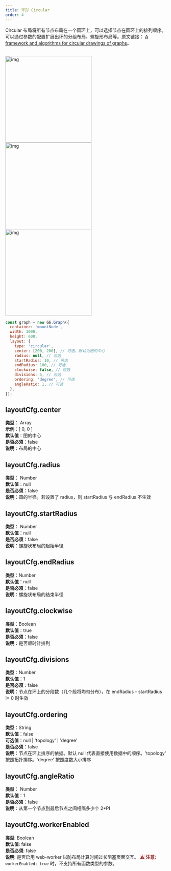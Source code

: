 ```yaml
---
title: 环形 Circular
order: 4
---
```


Circular 布局将所有节点布局在一个圆环上，可以选择节点在圆环上的排列顺序。可以通过参数的配置扩展出环的分组布局、螺旋形布局等。原文链接： <a href='https://www.sciencedirect.com/science/article/pii/S1570866705000031' target='_blank'>A framework and algorithms for circular drawings of graphs</a>。

<br />
<img src='https://gw.alipayobjects.com/mdn/rms_f8c6a0/afts/img/A*-3idTK1xa6wAAAAAAAAAAABkARQnAQ' width=270 alt='img'/>
<img src='https://gw.alipayobjects.com/mdn/rms_f8c6a0/afts/img/A*_nLORItzM5QAAAAAAAAAAABkARQnAQ' width=270 alt='img'/>
<img src='https://gw.alipayobjects.com/mdn/rms_f8c6a0/afts/img/A*6J6BRIjmXKAAAAAAAAAAAABkARQnAQ' width=270 alt='img'/>

```javascript
const graph = new G6.Graph({
  container: 'mountNode',
  width: 1000,
  height: 600,
  layout: {
    type: 'circular',
    center: [200, 200], // 可选，默认为图的中心
    radius: null, // 可选
    startRadius: 10, // 可选
    endRadius: 100, // 可选
    clockwise: false, // 可选
    divisions: 5, // 可选
    ordering: 'degree', // 可选
    angleRatio: 1, // 可选
  },
});
```

## layoutCfg.center

**类型**： Array<br />**示例**：[ 0, 0 ]<br />**默认值**：图的中心<br />**是否必须**：false<br />**说明**：布局的中心

## layoutCfg.radius

**类型**： Number<br />**默认值**：null<br />**是否必须**：false<br />**说明**：圆的半径。若设置了 radius，则 startRadius 与 endRadius 不生效

## layoutCfg.startRadius

**类型**： Number<br />**默认值**：null<br />**是否必须**：false<br />**说明**：螺旋状布局的起始半径

## layoutCfg.endRadius

**类型**：Number<br />**默认值**：null<br />**是否必须**：false<br />**说明**：螺旋状布局的结束半径

## layoutCfg.clockwise

**类型**：Boolean<br />**默认值**：true<br />**是否必须**：false<br />**说明**：是否顺时针排列

## layoutCfg.divisions

**类型**：Number<br />**默认值**：1<br />**是否必须**：false<br />**说明**：节点在环上的分段数（几个段将均匀分布），在 endRadius - startRadius != 0 时生效

## layoutCfg.ordering

**类型**：String<br />**默认值**：false<br />**可选值**：null | 'topology' | 'degree'<br />**是否必须**：false<br />**说明**：节点在环上排序的依据。默认 null 代表直接使用数据中的顺序。'topology' 按照拓扑排序。'degree' 按照度数大小排序

## layoutCfg.angleRatio

**类型**： Number<br />**默认值**：1<br />**是否必须**：false<br />**说明**：从第一个节点到最后节点之间相隔多少个 2\*PI

## layoutCfg.workerEnabled

**类型**: Boolean<br />**默认值**: false<br />**是否必须**: false<br />**说明**: 是否启用 web-worker 以防布局计算时间过长阻塞页面交互。
<span style="background-color: rgb(251, 233, 231); color: rgb(139, 53, 56)"><strong>⚠️ 注意:</strong></span> `workerEnabled: true` 时，不支持所有函数类型的参数。
